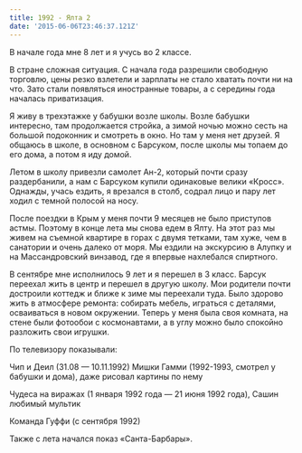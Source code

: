 ```yaml
---
title: 1992 - Ялта 2
date: '2015-06-06T23:46:37.121Z'
---
```


В начале года мне 8 лет  и я учусь во 2 классе.



В стране сложная ситуация. С начала года разрешили свободную торговлю, цены резко взлетели и зарплаты не стало хватать почти ни на что. Зато стали появляться иностранные товары, а с середины года началась приватизация. 
 

Я живу в трехэтажке у бабушки возле школы. Возле бабушки интересно, там продолжается стройка, а зимой ночью можно сесть на большой подоконник и смотреть в окно. Но там у меня нет друзей. Я общаюсь в школе, в основном с Барсуком, после школы мы топаем до его дома, а потом я иду домой.

Летом в школу привезли самолет Ан-2, который почти сразу раздербанили, а нам с Барсуком купили одинаковые велики «Кросс». Однажды, учась ездить, я врезался в столб, содрал лицо и пару лет ходил с темной полосой на носу.

 

После поездки в Крым у меня почти 9 месяцев не было приступов астмы. Поэтому в конце лета мы снова едем в Ялту. На этот раз мы живем на съемной квартире в горах с двумя тетками, там хуже, чем в санатории и очень далеко от моря. Мы ездили на экскурсию в Алупку и на Массандровский винзавод, где я впервые нахлебался спиртного.



В сентябре мне исполнилось 9 лет и я перешел в 3 класс. Барсук переехал жить в центр и перешел в другую школу. Мои родители почти достроили коттедж и ближе к зиме мы переехали туда. Было здорово жить в атмосфере ремонта: собирать мебель, играться с деталями, осваиваться в новом окружении. Теперь у меня была своя комната, на стене были фотообои с космонавтами, а в углу можно было спокойно разложить свои игрушки.

По телевизору показывали:

Чип и Деил (31.08 — 10.11.1992)
Мишки Гамми (1992-1993, смотрел у бабушки и дома), даже рисовал картины по нему


Чудеса на виражах (1 января 1992 года — 21 июня 1992 года), Сашин любимый мультик


Команда Гуффи  (с сентября 1992)


Также с лета начался показ «Санта-Барбары».
